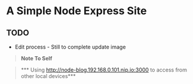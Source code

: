 # A Simple Node Express Site

## TODO

* Edit process - Still to complete update image

> **Note To Self**

> *** Using http://node-blog.192.168.0.101.nip.io:3000 to access from other local devices***
